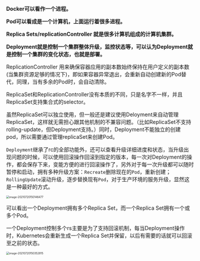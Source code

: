 **Docker可以看作一个进程。**

**Pod可以看成是一个计算机，上面运行着很多进程。**

**Replica Sets/replicationController 就是很多计算机组成的计算机集群。**

**Deployment就是控制一个集群整体升级，监控状态等，可以认为Deployment就是控制一个集群的变化状态，也就是部署。**

ReplicationController 用来确保容器应用的副本数始终保持在用户定义的副本数(当集群资源足够的情况下)，即如果容器异常退出，会重新自动创建新的Pod替代，同理，当有多余的Pod时，会自动清除。

ReplicaSet和ReplicationController没有本质的不同，只是名字不一样，并且ReplicaSet支持集合式的selector。

虽然ReplicaSet可以独立使用，但一般还是建议使用Deloyment来自动管理ReplicaSet，这样就无需担心跟其他机制的不兼容问题。（比如ReplicaSet不支持rolling-update，但Deployment支持。）同时，Deployment不能独立的创建pod，所以需要通过管理replicaSet来创建Pod。





`Deployment`继承了rc的全部功能外，还可以查看升级详细进度和状态，当升级出现问题的时候，可以使用回滚操作回滚到指定的版本，每一次对Deployment的操作，都会保存下来，变能方便的进行回滚操作了，另外对于每一次升级都可以随时暂停和启动，拥有多种升级方案：`Recreate`删除现在的`Pod`，重新创建；`RollingUpdate`滚动升级，逐步替换现有`Pod`，对于生产环境的服务升级，显然这是一种最好的方式。



<img src="/Users/zyw/Library/Application Support/typora-user-images/image-20210720150146477.png" alt="image-20210720150146477" style="zoom:50%;" />





可以看出一个Deployment拥有多个Replica Set，而一个Replica Set拥有一个或多个Pod。

一个Deployment控制多个rs主要是为了支持回滚机制，每当Deployment操作时，Kubernetes会重新生成一个Replica Set并保留，以后有需要的话就可以回滚至之前的状态。 

<img src="/Users/zyw/Library/Application Support/typora-user-images/image-20210720150352815.png" alt="image-20210720150352815" style="zoom:50%;" />



